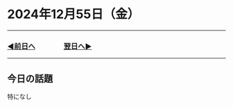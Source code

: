 # 2024年12月55日（金）

---

### [◀️前日へ](https://github.com/yuasys/chatty-journal/blob/main/2024/12/2024-12-05.md)&emsp;&emsp;&emsp;&emsp;[翌日へ▶️](https://github.com/yuasys/chatty-journal/blob/main/2024/12/2024-12-07.md)

---

## 今日の話題

特になし

